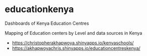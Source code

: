# educationkenya
Dashboards of Kenya Education Centres

Mapping of Education centers by Level and data sources in Kenya

+ https://christopherakhapwoya.shinyapps.io/kenyaschools/
+ https://akhapwoyachris.shinyapps.io/educationcentreskenya/

